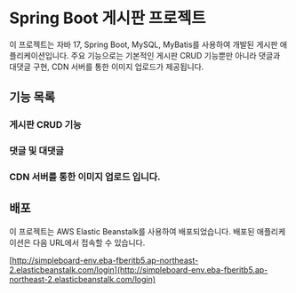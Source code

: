 # Spring Boot 게시판 프로젝트

이 프로젝트는 자바 17, Spring Boot, MySQL, MyBatis를 사용하여 개발된 게시판 애플리케이션입니다. 주요 기능으로는 기본적인 게시판 CRUD 기능뿐만 아니라 댓글과 대댓글 구현, CDN 서버를 통한 이미지 업로드가 제공됩니다.

## 기능 목록

### 게시판 CRUD 기능
### 댓글 및 대댓글
### CDN 서버를 통한 이미지 업로드 입니다.



## 배포

이 프로젝트는 AWS Elastic Beanstalk를 사용하여 배포되었습니다. 배포된 애플리케이션은 다음 URL에서 접속할 수 있습니다.

[http://simpleboard-env.eba-fberitb5.ap-northeast-2.elasticbeanstalk.com/login](http://simpleboard-env.eba-fberitb5.ap-northeast-2.elasticbeanstalk.com/login)

